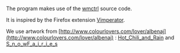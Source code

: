 
The program makes use of the [wmctrl](https://sites.google.com/site/tstyblo/wmctrl) source code. 

It is inspired by the Firefox extension [Vimperator](https://addons.mozilla.org/en-US/firefox/addon/vimperator/).



We use artwork from  [http://www.colourlovers.com/lover/albenaj](http://www.colourlovers.com/lover/albenaj) :
[Hot_Chili_and_Rain](http://www.colourlovers.com/pattern/4734466/Hot_Chili_and_Rain) and 
[S_n_o_wF_a_i_r_i_e_s](http://www.colourlovers.com/pattern/1949347/S_n_o_wF_a_i_r_i_e_s)

